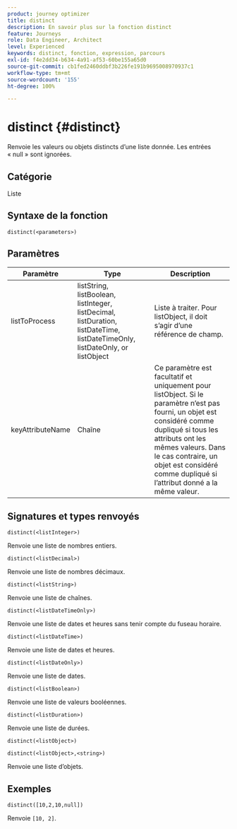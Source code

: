 ```yaml
---
product: journey optimizer
title: distinct
description: En savoir plus sur la fonction distinct
feature: Journeys
role: Data Engineer, Architect
level: Experienced
keywords: distinct, fonction, expression, parcours
exl-id: f4e2dd34-b634-4a91-af53-60be155a65d0
source-git-commit: cb1fed2460ddbf3b226fe191b9695008970937c1
workflow-type: tm+mt
source-wordcount: '155'
ht-degree: 100%

---
```


# distinct {#distinct}

Renvoie les valeurs ou objets distincts d’une liste donnée. Les entrées « null » sont ignorées.

## Catégorie

Liste

## Syntaxe de la fonction

`distinct(<parameters>)`

## Paramètres

| Paramètre | Type | Description |
|-----------|------------------|------------------|
| listToProcess | listString, listBoolean, listInteger, listDecimal, listDuration, listDateTime, listDateTimeOnly, listDateOnly, or listObject | Liste à traiter. Pour listObject, il doit s’agir d’une référence de champ. |
| keyAttributeName | Chaîne | Ce paramètre est facultatif et uniquement pour listObject. Si le paramètre n’est pas fourni, un objet est considéré comme dupliqué si tous les attributs ont les mêmes valeurs. Dans le cas contraire, un objet est considéré comme dupliqué si l’attribut donné a la même valeur. |

## Signatures et types renvoyés

`distinct(<listInteger>)`

Renvoie une liste de nombres entiers.

`distinct(<listDecimal>)`

Renvoie une liste de nombres décimaux.

`distinct(<listString>)`

Renvoie une liste de chaînes.

`distinct(<listDateTimeOnly>)`

Renvoie une liste de dates et heures sans tenir compte du fuseau horaire.

`distinct(<listDateTime>)`

Renvoie une liste de dates et heures.

`distinct(<listDateOnly>)`

Renvoie une liste de dates.

`distinct(<listBoolean>)`

Renvoie une liste de valeurs booléennes.

`distinct(<listDuration>)`

Renvoie une liste de durées.

`distinct(<listObject>)`

`distinct(<listObject>,<string>)`

Renvoie une liste d’objets.


## Exemples

`distinct([10,2,10,null])`

Renvoie `[10, 2]`.
